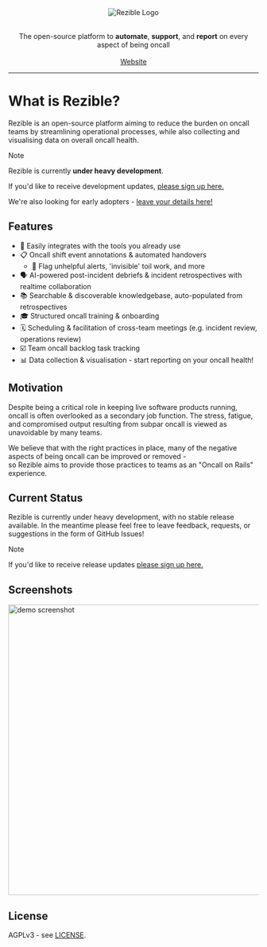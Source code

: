<div align="center">
    <img alt="Rezible Logo" src="https://github.com/user-attachments/assets/9f932912-b194-44cd-bf78-204c73d8cdba" />
    <p>
        <br />
        The open-source platform to <strong>automate</strong>, <strong>support</strong>, and <strong>report</strong> on every aspect of being oncall
        <br /><br />
        <a href="https://rezible.com">Website</a>
    </p>
</div>

---

# What is Rezible?
Rezible is an open-source platform aiming to reduce the burden on oncall teams by streamlining operational 
processes, while also collecting and visualising data on overall oncall health.

> [!NOTE]  
> Rezible is currently **under heavy development**.
> 
> If you'd like to receive development updates, [please sign up here.](https://tally.so/r/wLJ5ll)
> 
> We're also looking for early adopters - [leave your details here!](https://tally.so/r/wzrWkk)

## Features
- 🔗 Easily integrates with the tools you already use
- 📋 Oncall shift event annotations & automated handovers
  - 🔎 Flag unhelpful alerts, 'invisible' toil work, and more
- 🗣️ AI-powered post-incident debriefs & incident retrospectives with realtime collaboration
- 📚 Searchable & discoverable knowledgebase, auto-populated from retrospectives
- 🎓 Structured oncall training & onboarding
- 🗓️ Scheduling & facilitation of cross-team meetings (e.g. incident review, operations review)
- ☑️ Team oncall backlog task tracking
- 📊 Data collection & visualisation - start reporting on your oncall health!

## Motivation
Despite being a critical role in keeping live software products running, oncall is often overlooked as a 
secondary job function. The stress, fatigue, and compromised output resulting from subpar oncall 
is viewed as unavoidable by many teams.

We believe that with the right practices in place, many of the negative aspects of being oncall can be improved or removed -  
so Rezible aims to provide those practices to teams as an "Oncall on Rails" experience.

## Current Status
Rezible is currently under heavy development, with no stable release available.
In the meantime please feel free to leave feedback, requests, or suggestions in the form of GitHub Issues!

> [!NOTE]  
> If you'd like to receive release updates [please sign up here.](https://tally.so/r/wLJ5ll)

## Screenshots
<img width="585" alt="demo screenshot" src="https://github.com/user-attachments/assets/b2e98a10-a3bc-41f5-b234-2836adb3cead">


## License
AGPLv3 - see [LICENSE](/LICENSE).

